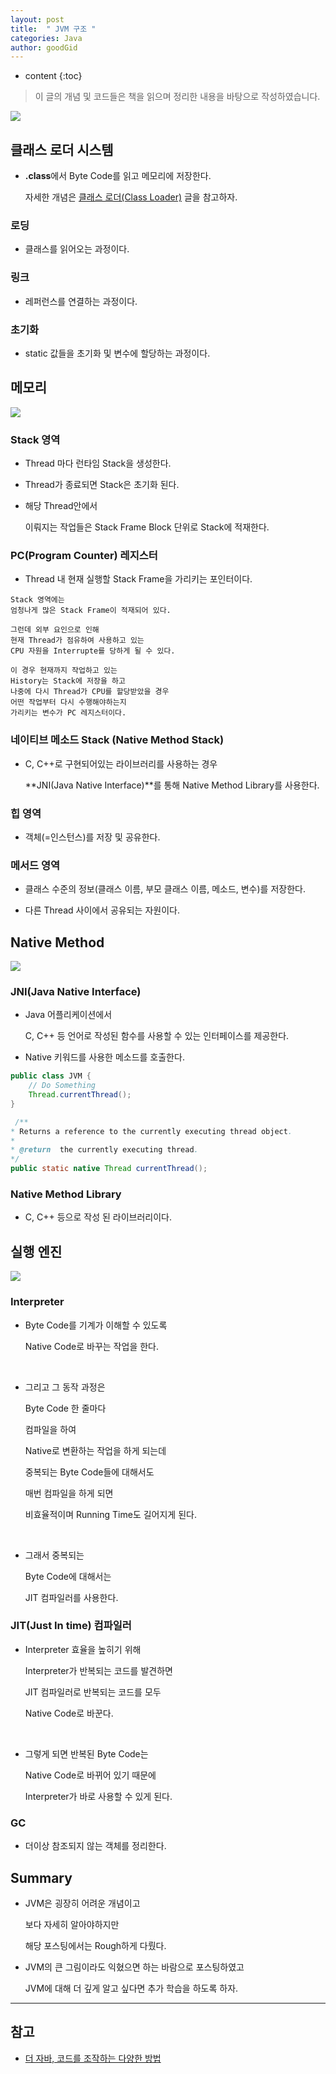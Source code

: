 ```yaml
---
layout: post
title:  " JVM 구조 "
categories: Java
author: goodGid
---
```

* content
{:toc}

> 이 글의 개념 및 코드들은 책을 읽으며 정리한 내용을 바탕으로 작성하였습니다.

![](/assets/img/java/Java-JVM_1.png)

## 클래스 로더 시스템

* **.class**에서 Byte Code를 읽고 메모리에 저장한다.

  자세한 개념은 [클래스 로더(Class Loader)]({{site.url}}/Java-Class-Loader) 글을 참고하자.

### 로딩

* 클래스를 읽어오는 과정이다.

### 링크

* 레퍼런스를 연결하는 과정이다.

### 초기화

* static 값들을 초기화 및 변수에 할당하는 과정이다.





## 메모리

![](/assets/img/java/Java-JVM_2.png)

### Stack 영역

* Thread 마다 런타임 Stack을 생성한다.

* Thread가 종료되면 Stack은 초기화 된다.

* 해당 Thread안에서

  이뤄지는 작업들은 Stack Frame Block 단위로 Stack에 적재한다.


### PC(Program Counter) 레지스터

* Thread 내 현재 실행할 Stack Frame을 가리키는 포인터이다.

```
Stack 영역에는 
엄청나게 많은 Stack Frame이 적재되어 있다.

그런데 외부 요인으로 인해 
현재 Thread가 점유하여 사용하고 있는 
CPU 자원을 Interrupte를 당하게 될 수 있다.

이 경우 현재까지 작업하고 있는 
History는 Stack에 저장을 하고
나중에 다시 Thread가 CPU를 할당받았을 경우
어떤 작업부터 다시 수행해야하는지 
가리키는 변수가 PC 레지스터이다.
```


### 네이티브 메소드 Stack (Native Method Stack)

* C, C++로 구현되어있는 라이브러리를 사용하는 경우

  **JNI(Java Native Interface)**를 통해 Native Method Library를 사용한다.


### 힙 영역

* 객체(=인스턴스)를 저장 및 공유한다.


### 메서드 영역

* 클래스 수준의 정보(클래스 이름, 부모 클래스 이름, 메소드, 변수)를 저장한다.

* 다른 Thread 사이에서 공유되는 자원이다.






## Native Method

![](/assets/img/java/Java-JVM_3.png)

### JNI(Java Native Interface)

* Java 어플리케이션에서 

  C, C++ 등 언어로 작성된 함수를 사용할 수 있는 인터페이스를 제공한다.

* Native 키워드를 사용한 메소드를 호출한다.

``` java
public class JVM {
    // Do Something
    Thread.currentThread();
}
```

``` java
 /**
* Returns a reference to the currently executing thread object.
*
* @return  the currently executing thread.
*/
public static native Thread currentThread();
```

### Native Method Library

* C, C++ 등으로 작성 된 라이브러리이다.








## 실행 엔진

![](/assets/img/java/Java-JVM_4.png)

### Interpreter 

* Byte Code를 기계가 이해할 수 있도록 

  Native Code로 바꾸는 작업을 한다.

<br>

* 그리고 그 동작 과정은

  Byte Code 한 줄마다

  컴파일을 하여 

  Native로 변환하는 작업을 하게 되는데

  중복되는 Byte Code들에 대해서도

  매번 컴파일을 하게 되면 

  비효율적이며 Running Time도 길어지게 된다.

<br>

* 그래서 중복되는 

  Byte Code에 대해서는 

  JIT 컴파일러를 사용한다.


### JIT(Just In time) 컴파일러 

* Interpreter 효율을 높히기 위해 

  Interpreter가 반복되는 코드를 발견하면 

  JIT 컴파일러로 반복되는 코드를 모두 

  Native Code로 바꾼다.

<br>

* 그렇게 되면 반복된 Byte Code는

  Native Code로 바뀌어 있기 때문에

  Interpreter가 바로 사용할 수 있게 된다.

### GC

* 더이상 참조되지 않는 객체를 정리한다.


## Summary

* JVM은 굉장히 어려운 개념이고 

  보다 자세히 알아야하지만

  해당 포스팅에서는 Rough하게 다뤘다.

* JVM의 큰 그림이라도 익혔으면 하는 바람으로 포스팅하였고 

  JVM에 대해 더 깊게 알고 싶다면 추가 학습을 하도록 하자.

---

## 참고

* [더 자바, 코드를 조작하는 다양한 방법](https://www.inflearn.com/course/the-java-code-manipulation#)
